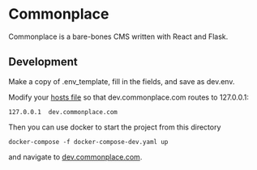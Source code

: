# Commonplace

Commonplace is a bare-bones CMS written with React and Flask.

## Development

Make a copy of .env_template, fill in the fields, and save as dev.env.

Modify your [hosts file](https://en.wikipedia.org/wiki/Hosts_(file)) so that dev.commonplace.com routes to 127.0.0.1:

```
127.0.0.1  dev.commonplace.com
```

Then you can use docker to start the project from this directory

```
docker-compose -f docker-compose-dev.yaml up
```

and navigate to [dev.commonplace.com](http://dev.commonplace.com).
